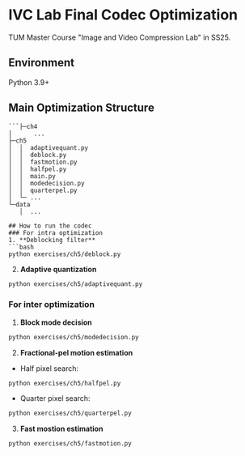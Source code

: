 # IVC Lab Final Codec Optimization

TUM Master Course "Image and Video Compression Lab" in SS25.

## Environment
Python 3.9+

## Main Optimization Structure
 ```│ ...
 ```├─ch4
│      ...
├─ch5
│  │  adaptivequant.py
│  │  deblock.py
│  │  fastmotion.py
│  │  halfpel.py
│  │  main.py
│  │  modedecision.py
│  │  quarterpel.py
│  └─ ...
└─data
    │  ...

## How to run the codec
### For intra optimization
1. **Deblocking filter**
```bash
python exercises/ch5/deblock.py
```
2. **Adaptive quantization**
```bash
python exercises/ch5/adaptivequant.py
```
### For inter optimization
1. **Block mode decision**
```bash
python exercises/ch5/modedecision.py
```
2. **Fractional-pel motion estimation**
- Half pixel search:
```bash
python exercises/ch5/halfpel.py
```
- Quarter pixel search:
```bash
python exercises/ch5/quarterpel.py
```
3. **Fast mostion estimation**
```bash
python exercises/ch5/fastmotion.py
```
